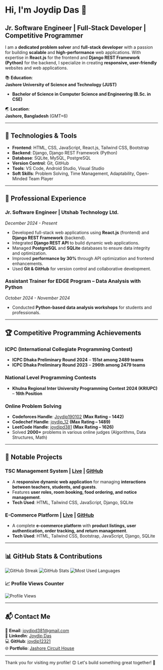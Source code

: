 # Hi, I'm Joydip Das 👋

## **Jr. Software Engineer | Full-Stack Developer | Competitive Programmer**

I am a **dedicated problem solver** and **full-stack developer** with a passion for building **scalable** and **high-performance** web applications. With expertise in **React.js** for the frontend and **Django REST Framework (Python)** for the backend, I specialize in creating **responsive, user-friendly** websites and web applications.

📚 **Education**:  
**Jashore University of Science and Technology (JUST)**  
- **Bachelor of Science in Computer Science and Engineering (B.Sc. in CSE)**

🌏 **Location**:  
**Jashore, Bangladesh** (GMT+6)

---

## 🔧 **Technologies & Tools**
- **Frontend**: HTML, CSS, JavaScript, React.js, Tailwind CSS, Bootstrap
- **Backend**: Django, Django REST Framework (Python)
- **Database**: SQLite, MySQL, PostgreSQL
- **Version Control**: Git, GitHub
- **Tools**: VS Code, Android Studio, Visual Studio
- **Soft Skills**: Problem Solving, Time Management, Adaptability, Open-Minded Team Player

---

## **💼 Professional Experience**

### **Jr. Software Engineer** | **Utshab Technology Ltd.**  
*December 2024 - Present*  
- Developed full-stack web applications using **React.js** (frontend) and **Django REST Framework** (backend).
- Integrated **Django REST API** to build dynamic web applications.
- Managed **PostgreSQL** and **SQLite** databases to ensure data integrity and optimization.
- Improved **performance by 30%** through API optimization and frontend enhancements.
- Used **Git & GitHub** for version control and collaborative development.

### **Assistant Trainer for EDGE Program** – Data Analysis with Python  
*October 2024 - November 2024*  
- Conducted **Python-based data analysis workshops** for students and professionals.

---

## 🏆 **Competitive Programming Achievements**

### **ICPC (International Collegiate Programming Contest)**
- **ICPC Dhaka Preliminary Round 2024** – **151st among 2489 teams**
- **ICPC Dhaka Preliminary Round 2023** – **296th among 2479 teams**

### **National Level Programming Contests**
- **Khulna Regional Inter University Programming Contest 2024 (KRIUPC)** – **16th Position**

### **Online Problem Solving**
- **Codeforces Handle**: [Joydip190102](https://codeforces.com/profile/Joydip190102) **(Max Rating – 1442)**
- **Codechef Handle**: [joydip_12](https://www.codechef.com/users/joydip_12) **(Max Rating – 1489)**
- **LeetCode Handle**: [joydipd381](https://leetcode.com/u/joydipd381/) **(Max Rating – 1626)**
- Solved **2000+** problems in various online judges (Algorithms, Data Structures, Math)

---

## **🚀 Notable Projects**

### **TSC Management System** | [Live](https://tsc-8kp9.onrender.com/) | [GitHub](https://github.com/joydip12321/TSC)
- A **responsive dynamic web application** for managing **interactions between teachers, students, and guests**.
- Features **user roles, room booking, food ordering, and notice management**.
- **Tech Used**: HTML, Tailwind CSS, JavaScript, Django, SQLite

### **E-Commerce Platform** | [Live](https://e-commerce-dzxv.onrender.com/) | [GitHub](https://github.com/joydip12321/E-Commerce-)
- A complete **e-commerce platform** with **product listings, user authentication, order tracking, and return management**.
- **Tech Used**: HTML, Tailwind CSS, Bootstrap, JavaScript, Django, SQLite

---

## **📊 GitHub Stats & Contributions**

![GitHub Streak](https://streak-stats.demolab.com?username=joydip12321&theme=dark&hide_border=true)
![GitHub Stats](https://github-readme-stats.vercel.app/api?username=joydip12321&show_icons=true&theme=dark)
![Most Used Languages](https://github-readme-stats.vercel.app/api/top-langs/?username=joydip12321&layout=compact&theme=dark)

### **📈 Profile Views Counter**
![Profile Views](https://komarev.com/ghpvc/?username=joydip12321&color=brightgreen)

---

## **📬 Contact Me**
📧 **Email**: [joydipd381@gmail.com](mailto:joydipd381@gmail.com)  
🔗 **LinkedIn**: [Joydip Das](https://www.linkedin.com/in/joydip-das-469414249/)  
💻 **GitHub**: [joydip12321](https://github.com/joydip12321)  
🌐 **Portfolio**: [Jashore Circuit House](https://chjashore.online/)  

---

Thank you for visiting my profile! 😊 Let's build something great together! 🚀

